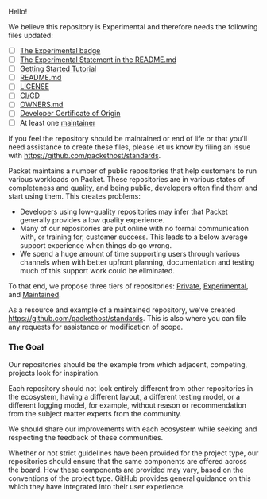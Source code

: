 Hello!

We believe this repository is Experimental and therefore needs the following files updated:

* [ ] [The Experimental badge](https://github.com/packethost/standards/blob/master/glossary.md#experimental-badge)
* [ ] [The Experimental Statement in the README.md](https://github.com/packethost/standards/blob/master/glossary.md#experimental-statement)
* [ ] [Getting Started Tutorial](https://github.com/packethost/standards/blob/master/glossary.md#getting-started-tutorial)
* [ ] [README.md](https://github.com/packethost/standards/blob/master/glossary.md#readmemd)
* [ ] [LICENSE](https://github.com/packethost/standards/blob/master/glossary.md#license)
* [ ] [CI/CD](https://github.com/packethost/standards/blob/master/glossary.md#cicd)
* [ ] [OWNERS.md](https://github.com/packethost/standards/blob/master/glossary.md#ownersmd)
* [ ] [Developer Certificate of Origin](https://github.com/packethost/standards/blob/master/glossary.md#developer-certificate-of-origin)
* [ ] At least one [maintainer](https://github.com/packethost/standards/blob/master/glossary.md#maintainer)

If you feel the repository should be maintained or end of life or that you'll need assistance to create these files, please let us know by filing an issue with https://github.com/packethost/standards.

Packet maintains a number of public repositories that help customers to run various workloads on Packet. These repositories are in various states of completeness and quality, and being public, developers often find them and start using them. This creates problems:

* Developers using low-quality repositories may infer that Packet generally provides a low quality experience.
* Many of our repositories are put online with no formal communication with, or training for, customer success. This leads to a below average support experience when things do go wrong.
* We spend a huge amount of time supporting users through various channels when with better upfront planning, documentation and testing much of this support work could be eliminated.

To that end, we propose three tiers of repositories: [Private](https://github.com/packethost/standards#private-tier-minimum-requirements), [Experimental](https://github.com/packethost/standards#experimental-tier-minimum-requirements), and [Maintained](https://github.com/packethost/standards#maintained-tier-minimum-requirements).

As a resource and example of a maintained repository, we've created https://github.com/packethost/standards. This is also where you can file any requests for assistance or modification of scope.

### The Goal
Our repositories should be the example from which adjacent, competing, projects look for inspiration.

Each repository should not look entirely different from other repositories in the ecosystem, having a different layout, a different testing model, or a different logging model, for example, without reason or recommendation from the subject matter experts from the community.

We should share our improvements with each ecosystem while seeking and respecting the feedback of these communities.

Whether or not strict guidelines have been provided for the project type, our repositories should ensure that the same components are offered across the board. How these components are provided may vary, based on the conventions of the project type. GitHub provides general guidance on this which they have integrated into their user experience.
